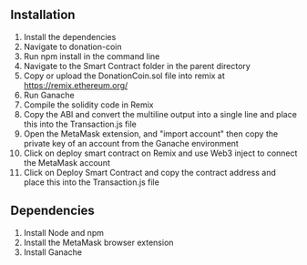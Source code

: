 ## Installation

1. Install the dependencies
2. Navigate to donation-coin
3. Run npm install in the command line
4. Navigate to the Smart Contract folder in the parent directory
5. Copy or upload the DonationCoin.sol file into remix at https://remix.ethereum.org/
6. Run Ganache
7. Compile the solidity code in Remix
8. Copy the ABI and convert the multiline output into a single line and place this into the Transaction.js file
9. Open the MetaMask extension, and "import account" then copy the private key of an account from the Ganache environment
9. Click on deploy smart contract on Remix and use Web3 inject to connect the MetaMask account
10. Click on Deploy Smart Contract and copy the contract address and place this into the Transaction.js file

## Dependencies

1. Install Node and npm
2. Install the MetaMask browser extension
3. Install Ganache 
